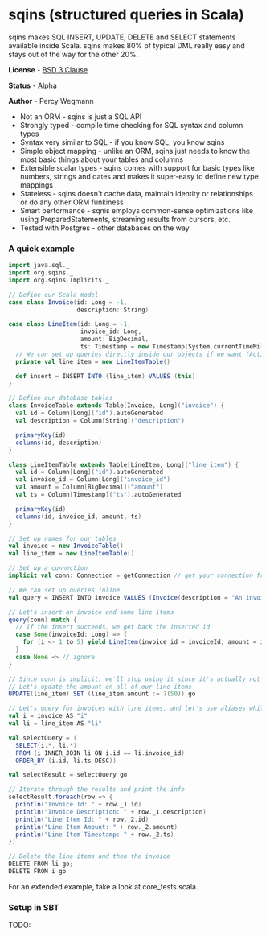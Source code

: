 sqins (structured queries in Scala)
===================================

sqins makes SQL INSERT, UPDATE, DELETE and SELECT statements available inside Scala.  sqins makes 80% of typical DML
really easy and stays out of the way for the other 20%.

**License** - [BSD 3 Clause](http://www.opensource.org/licenses/BSD-3-Clause)

**Status** - Alpha

**Author** - Percy Wegmann

 * Not an ORM - sqins is just a SQL API
 * Strongly typed - compile time checking for SQL syntax and column types
 * Syntax very similar to SQL - if you know SQL, you know sqins
 * Simple object mapping - unlike an ORM, sqins just needs to know the most basic things about your tables and columns
 * Extensible scalar types - sqins comes with support for basic types like numbers, strings and dates and makes it super-easy to define new type mappings
 * Stateless - sqins doesn't cache data, maintain identity or relationships or do any other ORM funkiness
 * Smart performance - sqnis employs common-sense optimizations like using PreparedStatements, streaming results from cursors, etc.
 * Tested with Postgres - other databases on the way

### A quick example

````scala
import java.sql._
import org.sqins._
import org.sqins.Implicits._

// Define our Scala model
case class Invoice(id: Long = -1,
                   description: String)

case class LineItem(id: Long = -1,
                    invoice_id: Long,
                    amount: BigDecimal,
                    ts: Timestamp = new Timestamp(System.currentTimeMillis)) {
  // We can set up queries directly inside our objects if we want (ActiveRecord pattern)
  private val line_item = new LineItemTable()

  def insert = INSERT INTO (line_item) VALUES (this)
}

// Define our database tables
class InvoiceTable extends Table[Invoice, Long]("invoice") {
  val id = Column[Long]("id").autoGenerated
  val description = Column[String]("description")

  primaryKey(id)
  columns(id, description)
}

class LineItemTable extends Table[LineItem, Long]("line_item") {
  val id = Column[Long]("id").autoGenerated
  val invoice_id = Column[Long]("invoice_id")
  val amount = Column[BigDecimal]("amount")
  val ts = Column[Timestamp]("ts").autoGenerated

  primaryKey(id)
  columns(id, invoice_id, amount, ts)
}

// Set up names for our tables
val invoice = new InvoiceTable()
val line_item = new LineItemTable()

// Set up a connection
implicit val conn: Connection = getConnection // get your connection from wherever you like

// We can set up queries inline
val query = INSERT INTO invoice VALUES (Invoice(description = "An invoice"))

// Let's insert an invoice and some line items 
query(conn) match {
  // If the insert succeeds, we get back the inserted id
  case Some(invoiceId: Long) => {
    for (i <- 1 to 5) yield LineItem(invoice_id = invoiceId, amount = i).insert(conn)
  }
  case None => // ignore
}

// Since conn is implicit, we'll stop using it since it's actually not needed explicitly
// Let's update the amount on all of our line items
UPDATE(line_item) SET (line_item.amount := ?(50)) go

// Let's query for invoices with line items, and let's use aliases while we're at it
val i = invoice AS "i"
val li = line_item AS "li"

val selectQuery = (
  SELECT(i.*, li.*)
  FROM (i INNER_JOIN li ON i.id == li.invoice_id)
  ORDER_BY (i.id, li.ts DESC))

val selectResult = selectQuery go

// Iterate through the results and print the info
selectResult.foreach(row => {
  println("Invoice Id: " + row._1.id)
  println("Invoice Description: " + row._1.description)
  println("Line Item Id: " + row._2.id)
  println("Line Item Amount: " + row._2.amount)
  println("Line Item Timestamp: " + row._2.ts)
})

// Delete the line items and then the invoice
DELETE FROM li go;
DELETE FROM i go
````

For an extended example, take a look at core_tests.scala.

### Setup in SBT

TODO:
